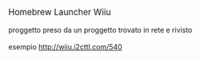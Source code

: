 <big>Homebrew Launcher Wiiu</big><br><br>
proggetto preso da un proggetto trovato in rete e rivisto<br>
<br>esempio <a htep="http://wiiu.i2cttl.com/540">http://wiiu.i2cttl.com/540</a>